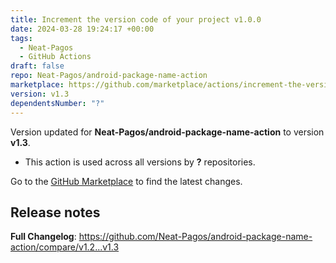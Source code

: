 ```yaml
---
title: Increment the version code of your project v1.0.0
date: 2024-03-28 19:24:17 +00:00
tags:
  - Neat-Pagos
  - GitHub Actions
draft: false
repo: Neat-Pagos/android-package-name-action
marketplace: https://github.com/marketplace/actions/increment-the-version-code-of-your-project-v1-0-0
version: v1.3
dependentsNumber: "?"
---
```



Version updated for **Neat-Pagos/android-package-name-action** to version **v1.3**.
- This action is used across all versions by **?** repositories.

Go to the [GitHub Marketplace](https://github.com/marketplace/actions/increment-the-version-code-of-your-project-v1-0-0) to find the latest changes.

## Release notes

**Full Changelog**: https://github.com/Neat-Pagos/android-package-name-action/compare/v1.2...v1.3
